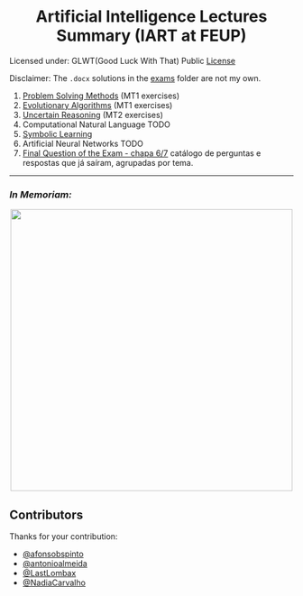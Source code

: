 <h1 align="center">Artificial Intelligence Lectures Summary (IART at FEUP)</h1>

Licensed under: GLWT(Good Luck With That) Public [License](LICENSE)

Disclaimer: The `.docx` solutions in the [exams](exames/) folder are not my own.

 1. [Problem Solving Methods](summary/problem_solving_methods.md) (MT1 exercises)
 3. [Evolutionary Algorithms](summary/evolution_algorithms.md) (MT1 exercises)
 5. [Uncertain Reasoning](summary/uncertain_reasoning.md) (MT2 exercises)
 7. Computational Natural Language TODO
 8. [Symbolic Learning](summary/symbolic_learning.md)
 9. Artificial Neural Networks TODO
 10. [Final Question of the Exam - chapa 6/7](summary/last_question.md) catálogo de perguntas e respostas que já saíram, agrupadas por tema.

---

<h3><i>In Memoriam:</i></h3>

<p align="center"><img src="https://upload.wikimedia.org/wikipedia/commons/thumb/b/b3/Comic_Sans_sample.svg/2000px-Comic_Sans_sample.svg.png" width="500px"/></p>


## Contributors
Thanks for your contribution: 
 * [@afonsobspinto](https://github.com/afonsobspinto)
 * [@antonioalmeida](https://github.com/antonioalmeida)
 * [@LastLombax](https://github.com/LastLombax)
 * [@NadiaCarvalho](https://github.com/NadiaCarvalho)
